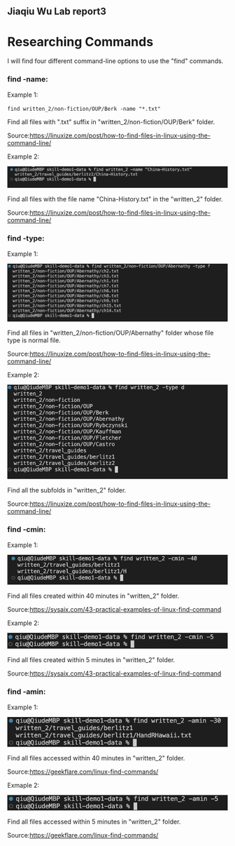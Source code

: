 ## Jiaqiu Wu Lab report3
# Researching Commands

I will find four different command-line options to use the "find" commands.

### find -name:

Example 1:

`find written_2/non-fiction/OUP/Berk -name "*.txt"`

Find all files with ".txt" suffix in "written_2/non-fiction/OUP/Berk" folder.

Source:https://linuxize.com/post/how-to-find-files-in-linux-using-the-command-line/

Example 2:

![Image](fig12.png)

Find all files with the file name "China-History.txt" in the "written_2" folder.

Source:https://linuxize.com/post/how-to-find-files-in-linux-using-the-command-line/


### find -type:

Example 1:

![image](fig13.png)

Find all files in "written_2/non-fiction/OUP/Abernathy" folder whose file type is normal file.

Source:https://linuxize.com/post/how-to-find-files-in-linux-using-the-command-line/

Example 2:

![image](fig14.png)

Find all the subfolds in "written_2" folder.

Source:https://linuxize.com/post/how-to-find-files-in-linux-using-the-command-line/


### find -cmin:

Example 1:

![image](fig15.png)

Find all files created within 40 minutes in "written_2" folder.

Source:https://sysaix.com/43-practical-examples-of-linux-find-command

Example 2:

![image](fig16.png)

Find all files created within 5 minutes in "written_2" folder.

Source:https://sysaix.com/43-practical-examples-of-linux-find-command


### find -amin:

Example 1:

![image](fig17.png)

Find all files accessed within 40 minutes in "written_2" folder.

Source:https://geekflare.com/linux-find-commands/

Exmaple 2:

![image](fig18.png)

Find all files accessed within 5 minutes in "written_2" folder.

Source:https://geekflare.com/linux-find-commands/
